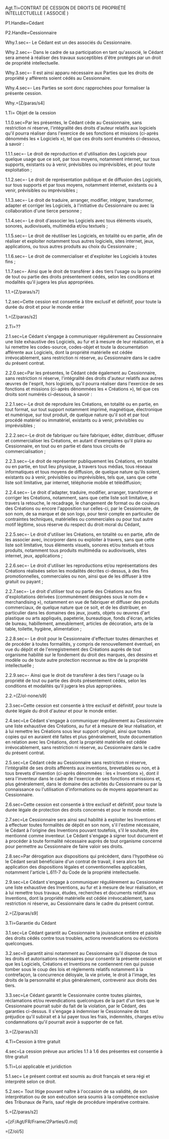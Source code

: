 Agt.Ti=CONTRAT DE CESSION DE DROITS DE PROPRIÉTÉ INTELLECTUELLE ( ASSOCIÉ ) 

P1.Handle=Cédant

P2.Handle=Cessionnaire

Why.1.sec=- Le Cédant est un des associés du Cessionnaire.

Why.2.sec=- Dans le cadre de sa participation en tant qu'associé, le Cédant sera amené à réaliser des travaux susceptibles d'être protégés par un droit de propriété intellectuelle.

Why.3.sec=- Il est ainsi apparu nécessaire aux Parties que les droits de propriété y afférents soient cédés au Cessionnaire.

Why.4.sec=- Les Parties se sont donc rapprochées pour formaliser la présente cession.

Why.=[Z/paras/s4]

1.Ti= Objet de la cession

1.1.0.sec=Par les présentes, le Cédant cède au Cessionnaire, sans restriction ni réserve, l'intégralité des droits d'auteur relatifs aux logiciels qu'il pourra réaliser dans l'exercice de ses fonctions et missions (ci-après dénommés les « Logiciels »), tel que ces droits sont énumérés ci-dessous, à savoir :

1.1.1.sec=- Le droit de reproduction et d'utilisation des Logiciels pour quelque usage que ce soit, par tous moyens, notamment internet, sur tous supports, existants ou à venir, prévisibles ou imprévisibles, et pour toute exploitation ;

1.1.2.sec=- Le droit de représentation publique et de diffusion des Logiciels, sur tous supports et par tous moyens, notamment internet, existants ou à venir, prévisibles ou imprévisibles ;

1.1.3.sec=- Le droit de traduire, arranger, modifier, intégrer, transformer, adapter et corriger les Logiciels, à l'initiative du Cessionnaire ou avec la collaboration d'une tierce personne ;

1.1.4.sec=- Le droit d'associer les Logiciels avec tous éléments visuels, sonores, audiovisuels, multimédia et/ou textuels ;

1.1.5.sec=- Le droit de réutiliser les Logiciels, en totalité ou en partie, afin de réaliser et exploiter notamment tous autres logiciels, sites internet, jeux, applications, ou tous autres produits au choix du Cessionnaire ;

1.1.6.sec=- Le droit de commercialiser et d'exploiter les Logiciels à toutes fins ;

1.1.7.sec=- Ainsi que le droit de transférer à des tiers l'usage ou la propriété de tout ou partie des droits présentement cédés, selon les conditions et modalités qu'il jugera les plus appropriées.

1.1.=[Z/paras/s7]

1.2.sec=Cette cession est consentie à titre exclusif et définitif, pour toute la durée du droit et pour le monde entier

1.=[Z/paras/s2]

2.Ti=??

2.1.sec=Le Cédant s'engage à communiquer régulièrement au Cessionnaire une liste exhaustive des Logiciels, au fur et à mesure de leur réalisation, et à lui remettre les codes-source, codes-objet et toute la documentation afférente aux Logiciels, dont la propriété matérielle est cédée irrévocablement, sans restriction ni réserve, au Cessionnaire dans le cadre du présent contrat.

2.2.0.sec=Par les présentes, le Cédant cède également au Cessionnaire, sans restriction ni réserve, l'intégralité des droits d'auteur relatifs aux autres œuvres de l'esprit, hors logiciels, qu'il pourra réaliser dans l'exercice de ses fonctions et missions (ci-après dénommées les « Créations »), tel que ces droits sont numérés ci-dessous, à savoir :

2.2.1.sec=-Le droit de reproduire les Créations, en totalité ou en partie, en tout format, sur tout support notamment imprimé, magnétique, électronique et numérique, sur tout produit, de quelque nature qu'il soit et par tout procédé matériel ou immatériel, existants ou à venir, prévisibles ou imprévisibles ;

2.2.2.sec=-Le droit de fabriquer ou faire fabriquer, éditer, distribuer, diffuser et commercialiser les Créations, en autant d'exemplaires qu'il plaira au Cessionnaire, en tout ou en partie et dans tous circuits de commercialisation ;

2.2.3.sec=-Le droit de représenter publiquement les Créations, en totalité ou en partie, en tout lieu physique, à travers tous médias, tous réseaux informatiques et tous moyens de diffusion, de quelque nature qu'ils soient, existants ou à venir, prévisibles ou imprévisibles, tels que, sans que cette liste soit limitative, par internet, téléphonie mobile et télédiffusion;

2.2.4.sec=- Le droit d'adapter, traduire, modifier, arranger, transformer et corriger les Créations, notamment, sans que cette liste soit limitative, à travers la retouche, le recadrage, le changement de format ou de couleurs des Créations ou encore l'apposition sur celles-ci, par le Cessionnaire, de son nom, de sa marque et de son logo, pour tenir compte en particulier de contraintes techniques, matérielles ou commerciales ou pour tout autre motif légitime, sous réserve du respect du droit moral du Cédant,

2.2.5.sec=- Le droit d'utiliser les Créations, en totalité ou en partie, afin de les associer avec, incorporer dans ou exploiter à travers, sans que cette liste soit limitative, tous éléments visuels, sonores et/ou textuels et tous produits, notamment tous produits multimédia ou audiovisuels, sites internet, jeux, applications ;

2.2.6.sec=- Le droit d'utiliser les reproductions et/ou représentations des Créations réalisées selon les modalités décrites ci-dessus, à des fins promotionnelles, commerciales ou non, ainsi que de les diffuser à titre gratuit ou payant ;

2.2.7.sec=- Le droit d'utiliser tout ou partie des Créations aux fins d'exploitations dérivées (communément désignées sous le nom de « merchandising »), notamment en vue de fabriquer et diffuser des produits commerciaux, de quelque nature que ce soit, et de les distribuer, en particulier dans les domaines des jeux, jouets, objets ou œuvres d'art plastique ou arts appliqués, papeterie, bureautique, fonds d'écran, articles de bureau, habillement, ameublement, articles de décoration, arts de la table, toilette, hygiène, alimentation ;

2.2.8.sec=- Le droit pour le Cessionnaire d'effectuer toutes démarches et de procéder à toutes formalités, y compris de renouvellement éventuel, en vue du dépôt et de l'enregistrement des Créations auprès de tout organisme habilité sur le fondement du droit des marques, des dessins et modèle ou de toute autre protection reconnue au titre de la propriété intellectuelle ;

2.2.9.sec=- Ainsi que le droit de transférer à des tiers l'usage ou la propriété de tout ou partie des droits présentement cédés, selon les conditions et modalités qu'il jugera les plus appropriées.

2.2.=[Z/ol-none/s9]

2.3.sec=Cette cession est consentie à titre exclusif et définitif, pour toute la durée légale du droit d'auteur et pour le monde entier.

2.4.sec=Le Cédant s'engage à communiquer régulièrement au Cessionnaire une liste exhaustive des Créations, au fur et à mesure de leur réalisation, et à lui remettre les Créations sous leur support original, ainsi que toutes copies qui en auraient été faites et plus généralement, toute documentation en relation avec les Créations, dont la propriété matérielle est cédée irrévocablement, sans restriction ni réserve, au Cessionnaire dans le cadre du présent contrat.

2.5.sec=Le Cédant cède au Cessionnaire sans restriction ni réserve, l'intégralité de ses droits afférents aux inventions, brevetables ou non, et à tous brevets d'invention (ci-après dénommées : les « Inventions »), dont il sera l'inventeur dans le cadre de l'exercice de ses fonctions et missions et, plus généralement, dans le domaine des activités du Cessionnaire ou par la connaissance ou l'utilisation d'informations ou de moyens appartenant au Cessionnaire.

2.6.sec=Cette cession est consentie à titre exclusif et définitif, pour toute la durée légale de protection des droits concernés et pour le monde entier.

2.7.sec=Le Cessionnaire sera ainsi seul habilité à exploiter les Inventions et à effectuer toutes formalités de dépôt en son nom, s'il l'estime nécessaire, le Cédant à l'origine des Inventions pouvant toutefois, s'il le souhaite, être mentionné comme inventeur. Le Cédant s'engage à signer tout document et à procéder à toute formalité nécessaire auprès de tout organisme concerné pour permettre au Cessionnaire de faire valoir ses droits.

2.8.sec=Par dérogation aux dispositions qui précèdent, dans l'hypothèse où le Cédant serait bénéficiaire d'un contrat de travail, il sera alors fait application des dispositions légales et conventionnelles applicables, notamment l'article L.611-7 du Code de la propriété intellectuelle.

2.9.sec=Le Cédant s'engage à communiquer régulièrement au Cessionnaire une liste exhaustive des Inventions, au fur et à mesure de leur réalisation, et à lui remettre tous travaux, études, recherches et documents relatifs aux Inventions, dont la propriété matérielle est cédée irrévocablement, sans restriction ni réserve, au Cessionnaire dans le cadre du présent contrat.

2.=[Z/paras/s9]

3.Ti=Garantie du Cédant 

3.1.sec=Le Cédant garantit au Cessionnaire la jouissance entière et paisible des droits cédés contre tous troubles, actions revendications ou évictions quelconques.

3.2.sec=Il garantit ainsi notamment au Cessionnaire qu'il dispose de tous les droits et autorisations nécessaires pour consentir la présente cession et que les Logiciels, Créations et Inventions ne contiennent rien qui puisse tomber sous le coup des lois et règlements relatifs notamment à la contrefaçon, la concurrence déloyale, la vie privée, le droit à l'image, les droits de la personnalité et plus généralement, contrevenir aux droits des tiers.

3.3.sec=Le Cédant garantit le Cessionnaire contre toutes plaintes, réclamations et/ou revendications quelconques de la part d'un tiers que le Cessionnaire pourrait subir du fait de la violation, par le Cédant, des garanties ci-dessus. Il s'engage à indemniser le Cessionnaire de tout préjudice qu'il subirait et à lui payer tous les frais, indemnités, charges et/ou condamnations qu'il pourrait avoir à supporter de ce fait.

3.=[Z/paras/s3]

4.Ti=Cession à titre gratuit

4.sec=La cession prévue aux articles 1.1 à 1.6 des présentes est consentie à titre gratuit

5.Ti=Loi applicable et juridiction 

5.1.sec= Le présent contrat est soumis au droit français et sera régi et interprété selon ce droit.

5.2.sec= Tout litige pouvant naître à l'occasion de sa validité, de son interprétation ou de son exécution sera soumis à la compétence exclusive des Tribunaux de Paris, sauf règle de procédure impérative contraire.

5.=[Z/paras/s2]

=[zF/Agt/FR/Frame/2Parties/0.md]

=[Z/ol/5]
